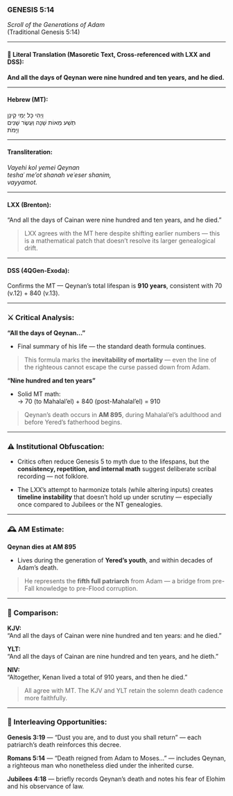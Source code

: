 ### **GENESIS 5:14**

_Scroll of the Generations of Adam_  
(Traditional Genesis 5:14)

---

#### 📜 Literal Translation (Masoretic Text, Cross-referenced with LXX and DSS):

**And all the days of Qeynan were nine hundred and ten years, and he died.**

---

#### Hebrew (MT):

וַיְהִי כָּל יְמֵי קֵינָן  
תְּשַׁע מֵאוֹת שָׁנָה וְעֶשֶׂר שָׁנִים  
וַיָּמֹת

---

#### Transliteration:

_Vayehi kol yemei Qeynan  
teshaʿ me’ot shanah veʿeser shanim,  
vayyamot._

---

#### LXX (Brenton):

“And all the days of Cainan were nine hundred and ten years, and he died.”

> LXX agrees with the MT here despite shifting earlier numbers — this is a mathematical patch that doesn’t resolve its larger genealogical drift.

---

#### DSS (4QGen-Exoda):

Confirms the MT — Qeynan’s total lifespan is **910 years**, consistent with 70 (v.12) + 840 (v.13).

---

### ⚔️ Critical Analysis:

**“All the days of Qeynan…”**

- Final summary of his life — the standard death formula continues.
    

> This formula marks the **inevitability of mortality** — even the line of the righteous cannot escape the curse passed down from Adam.

**“Nine hundred and ten years”**

- Solid MT math:  
    → 70 (to Mahalal’el) + 840 (post-Mahalal’el) = 910
    

> Qeynan’s death occurs in **AM 895**, during Mahalal’el’s adulthood and before Yered’s fatherhood begins.

---

### ⚠️ Institutional Obfuscation:

- Critics often reduce Genesis 5 to myth due to the lifespans, but the **consistency, repetition, and internal math** suggest deliberate scribal recording — not folklore.
    
- The LXX’s attempt to harmonize totals (while altering inputs) creates **timeline instability** that doesn’t hold up under scrutiny — especially once compared to Jubilees or the NT genealogies.
    

---

### 🕰️ AM Estimate:

**Qeynan dies at AM 895**

- Lives during the generation of **Yered’s youth**, and within decades of Adam’s death.
    

> He represents the **fifth full patriarch** from Adam — a bridge from pre-Fall knowledge to pre-Flood corruption.

---

### 📖 Comparison:

**KJV:**  
“And all the days of Cainan were nine hundred and ten years: and he died.”

**YLT:**  
“And all the days of Cainan are nine hundred and ten years, and he dieth.”

**NIV:**  
“Altogether, Kenan lived a total of 910 years, and then he died.”

> All agree with MT. The KJV and YLT retain the solemn death cadence more faithfully.

---

### 🔗 Interleaving Opportunities:

**Genesis 3:19** — “Dust you are, and to dust you shall return” — each patriarch’s death reinforces this decree.

**Romans 5:14** — “Death reigned from Adam to Moses…” — includes Qeynan, a righteous man who nonetheless died under the inherited curse.

**Jubilees 4:18** — briefly records Qeynan’s death and notes his fear of Elohim and his observance of law.